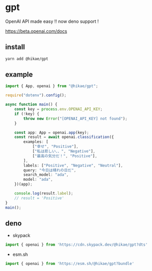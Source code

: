 # gpt

OpenAI API made easy !!
now deno support !

<https://beta.openai.com/docs>

## install

```bash
yarn add @hikae/gpt
```

## example

```ts
import { App, openai } from "@hikae/gpt";

require("dotenv").config();

async function main() {
    const key = process.env.OPENAI_API_KEY;
    if (!key) {
        throw new Error("[OPENAI_API_KEY] not found");
    }

    const app: App = openai.app(key);
    const result = await openai.classification({
        examples: [
            ["幸せ", "Positive"],
            ["私は悲しい、、", "Negative"],
            ["最高の気分だ！", "Positive"],
        ],
        labels: ["Positive", "Negative", "Neutral"],
        query: "今日は晴れの日だ",
        search_model: "ada",
        model: "ada",
    })(app);

    console.log(result.label);
    // result = 'Positive'
}
main();
```

## deno

- skypack

```ts
import { openai } from 'https://cdn.skypack.dev/@hikae/gpt?dts'
```

- esm.sh

```ts
import { openai } from 'https://esm.sh/@hikae/gpt?bundle'
```
